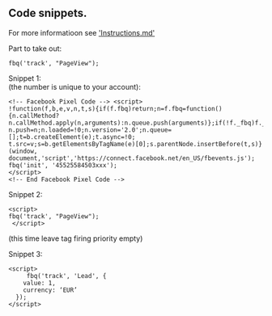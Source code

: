## Code snippets. ##  
For more informatioon see ['Instructions.md'](Instructions.md)


Part to take out:
```
fbq('track', "PageView");  
```
Snippet 1:  
(the number is unique to your account):
```
<!-- Facebook Pixel Code --> <script>
!function(f,b,e,v,n,t,s){if(f.fbq)return;n=f.fbq=function(){n.callMethod?
n.callMethod.apply(n,arguments):n.queue.push(arguments)};if(!f._fbq)f._fbq=n;
n.push=n;n.loaded=!0;n.version='2.0';n.queue=[];t=b.createElement(e);t.async=!0;
t.src=v;s=b.getElementsByTagName(e)[0];s.parentNode.insertBefore(t,s)}(window,
document,'script','https://connect.facebook.net/en_US/fbevents.js');
fbq('init', '45525584503xxx');
</script>  
<!-- End Facebook Pixel Code -->  
```

Snippet 2:  
```
<script>
fbq('track', "PageView");
 </script>  
 ```
(this time leave tag firing priority empty)  

Snippet 3:

```
<script>
 	 fbq('track', 'Lead', {
    value: 1,
    currency: ‘EUR’
  });
</script>  
```
